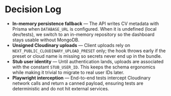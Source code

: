 # Decision Log

- **In-memory persistence fallback** — The API writes CV metadata with Prisma when `DATABASE_URL` is configured. When it is undefined (local dev/tests), we switch to an in-memory repository so the dashboard stays usable without MongoDB.
- **Unsigned Cloudinary uploads** — Client uploads rely on `NEXT_PUBLIC_CLOUDINARY_UPLOAD_PRESET` only; the hook throws early if the preset or cloud name is missing so secrets never end up in the bundle.
- **Stub user identity** — Until authentication lands, uploads are associated with the constant `STUB_USER_ID`. This keeps the schema ergonomics while making it trivial to migrate to real user IDs later.
- **Playwright interception** — End-to-end tests intercept Cloudinary network calls and return a canned payload, ensuring tests are deterministic and do not hit external services.
